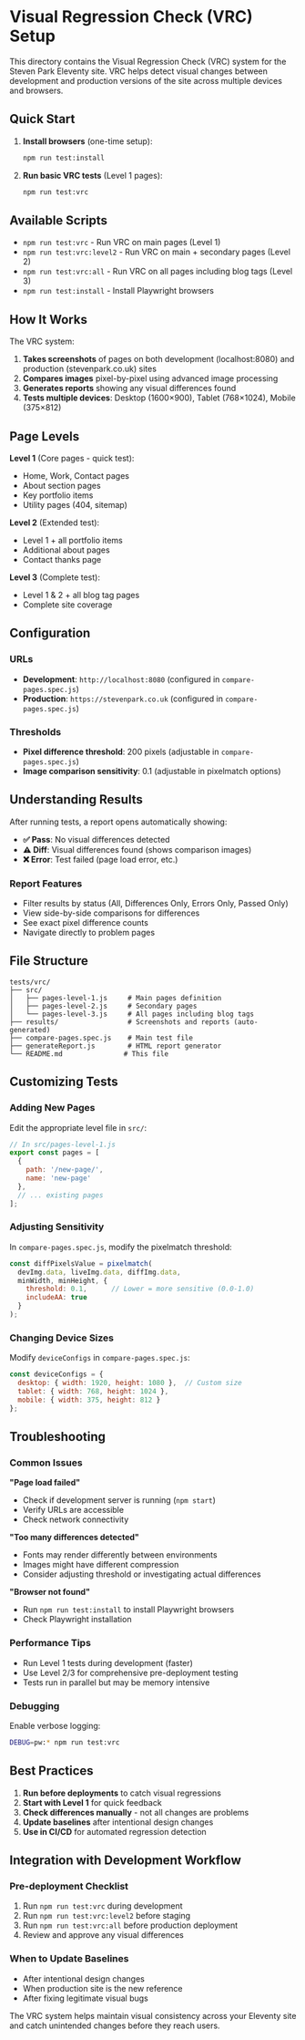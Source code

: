 # Visual Regression Check (VRC) Setup

This directory contains the Visual Regression Check (VRC) system for the Steven Park Eleventy site. VRC helps detect visual changes between development and production versions of the site across multiple devices and browsers.

## Quick Start

1. **Install browsers** (one-time setup):
   ```bash
   npm run test:install
   ```

2. **Run basic VRC tests** (Level 1 pages):
   ```bash
   npm run test:vrc
   ```

## Available Scripts

- `npm run test:vrc` - Run VRC on main pages (Level 1)
- `npm run test:vrc:level2` - Run VRC on main + secondary pages (Level 2)
- `npm run test:vrc:all` - Run VRC on all pages including blog tags (Level 3)
- `npm run test:install` - Install Playwright browsers

## How It Works

The VRC system:

1. **Takes screenshots** of pages on both development (localhost:8080) and production (stevenpark.co.uk) sites
2. **Compares images** pixel-by-pixel using advanced image processing
3. **Generates reports** showing any visual differences found
4. **Tests multiple devices**: Desktop (1600×900), Tablet (768×1024), Mobile (375×812)

## Page Levels

**Level 1** (Core pages - quick test):
- Home, Work, Contact pages
- About section pages
- Key portfolio items
- Utility pages (404, sitemap)

**Level 2** (Extended test):
- Level 1 + all portfolio items
- Additional about pages
- Contact thanks page

**Level 3** (Complete test):
- Level 1 & 2 + all blog tag pages
- Complete site coverage

## Configuration

### URLs
- **Development**: `http://localhost:8080` (configured in `compare-pages.spec.js`)
- **Production**: `https://stevenpark.co.uk` (configured in `compare-pages.spec.js`)

### Thresholds
- **Pixel difference threshold**: 200 pixels (adjustable in `compare-pages.spec.js`)
- **Image comparison sensitivity**: 0.1 (adjustable in pixelmatch options)

## Understanding Results

After running tests, a report opens automatically showing:

- **✅ Pass**: No visual differences detected
- **⚠️ Diff**: Visual differences found (shows comparison images)
- **❌ Error**: Test failed (page load error, etc.)

### Report Features
- Filter results by status (All, Differences Only, Errors Only, Passed Only)
- View side-by-side comparisons for differences
- See exact pixel difference counts
- Navigate directly to problem pages

## File Structure

```
tests/vrc/
├── src/
│   ├── pages-level-1.js     # Main pages definition
│   ├── pages-level-2.js     # Secondary pages
│   └── pages-level-3.js     # All pages including blog tags
├── results/                 # Screenshots and reports (auto-generated)
├── compare-pages.spec.js    # Main test file
├── generateReport.js        # HTML report generator
└── README.md               # This file
```

## Customizing Tests

### Adding New Pages

Edit the appropriate level file in `src/`:

```javascript
// In src/pages-level-1.js
export const pages = [
  {
    path: '/new-page/',
    name: 'new-page'
  },
  // ... existing pages
];
```

### Adjusting Sensitivity

In `compare-pages.spec.js`, modify the pixelmatch threshold:

```javascript
const diffPixelsValue = pixelmatch(
  devImg.data, liveImg.data, diffImg.data,
  minWidth, minHeight, { 
    threshold: 0.1,      // Lower = more sensitive (0.0-1.0)
    includeAA: true 
  }
);
```

### Changing Device Sizes

Modify `deviceConfigs` in `compare-pages.spec.js`:

```javascript
const deviceConfigs = {
  desktop: { width: 1920, height: 1080 },  // Custom size
  tablet: { width: 768, height: 1024 },
  mobile: { width: 375, height: 812 }
};
```

## Troubleshooting

### Common Issues

**"Page load failed"**
- Check if development server is running (`npm start`)
- Verify URLs are accessible
- Check network connectivity

**"Too many differences detected"**
- Fonts may render differently between environments
- Images might have different compression
- Consider adjusting threshold or investigating actual differences

**"Browser not found"**
- Run `npm run test:install` to install Playwright browsers
- Check Playwright installation

### Performance Tips

- Run Level 1 tests during development (faster)
- Use Level 2/3 for comprehensive pre-deployment testing
- Tests run in parallel but may be memory intensive

### Debugging

Enable verbose logging:
```bash
DEBUG=pw:* npm run test:vrc
```

## Best Practices

1. **Run before deployments** to catch visual regressions
2. **Start with Level 1** for quick feedback
3. **Check differences manually** - not all changes are problems
4. **Update baselines** after intentional design changes
5. **Use in CI/CD** for automated regression detection

## Integration with Development Workflow

### Pre-deployment Checklist
1. Run `npm run test:vrc` during development
2. Run `npm run test:vrc:level2` before staging
3. Run `npm run test:vrc:all` before production deployment
4. Review and approve any visual differences

### When to Update Baselines
- After intentional design changes
- When production site is the new reference
- After fixing legitimate visual bugs

The VRC system helps maintain visual consistency across your Eleventy site and catch unintended changes before they reach users.